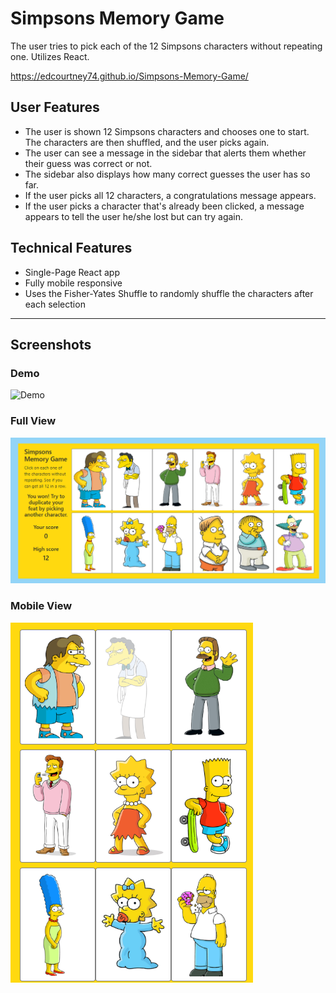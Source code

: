 # Simpsons Memory Game
The user tries to pick each of the 12 Simpsons characters without repeating one. Utilizes React. 

https://edcourtney74.github.io/Simpsons-Memory-Game/

## User Features
  * The user is shown 12 Simpsons characters and chooses one to start. The characters are then shuffled, and the user picks again.
  * The user can see a message in the sidebar that alerts them whether their guess was correct or not. 
  * The sidebar also displays how many correct guesses the user has so far.
  * If the user picks all 12 characters, a congratulations message appears.
  * If the user picks a character that's already been clicked, a message appears to tell the user he/she lost but can try again.
  
## Technical Features  
  * Single-Page React app
  * Fully mobile responsive
  * Uses the Fisher-Yates Shuffle to randomly shuffle the characters after each selection
  
***
## Screenshots
### Demo
![Demo](https://github.com/edcourtney74/Simpsons-Memory-Game/blob/master/public/images/demo.gif "Demo")

### Full View
![Full view](https://github.com/edcourtney74/Simpsons-Memory-Game/blob/master/public/images/full.png "Full view")

### Mobile View
![Mobile view](https://github.com/edcourtney74/Simpsons-Memory-Game/blob/master/public/images/mobile.png "Mobile view")


